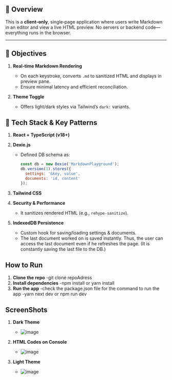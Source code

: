 ## 📄 Overview
This is a **client‑only**, single‑page application where users write Markdown in an editor and view a live HTML preview. No servers or backend code—everything runs in the browser.

---

## 🎯 Objectives
1. **Real‑time Markdown Rendering**  
   - On each keystroke, converts `.md` to sanitized HTML and displays in preview pane.  
   - Ensure minimal latency and efficient reconciliation.

2. **Theme Toggle**  
   - Offers light/dark styles via Tailwind’s `dark:` variants.  


## 🧰 Tech Stack & Key Patterns
1. **React + TypeScript (v18+)**

2. **Dexie.js**
   - Defined DB schema as:
     ```js
     const db = new Dexie('MarkdownPlayground');
     db.version(1).stores({
       settings: '&key, value',
       documents: 'id, content'
     });
     ```
3. **Tailwind CSS**

4. **Security & Performance**
   - It sanitizes rendered HTML (e.g., `rehype-sanitize`).  

5. **IndexedDB Persistence**
   - Custom hook for saving/loading settings & documents. 
   - The last document worked on is saved instantly. Thus, the user can access the last document even if he refreshes the page. (It is constantly saving the last file to the DB.)


##  How to Run
1. **Clone the repo**
   -git clone repoAdress
2. **Install dependencies**
   -npm install or yarn install
3. **Run the app** 
   -check the package.json file for the command to run the app
   -yarn next dev or npm run dev

## ScreenShots

1. **Dark Theme**
   - ![image](https://github.com/user-attachments/assets/88812927-1519-44f0-adb2-5c8445b1d8e6)

2. **HTML Codes on Console**
   - ![image](https://github.com/user-attachments/assets/9b52c38f-5207-413c-9ced-4f9226d68197)

3. **Light Theme**
   - ![image](https://github.com/user-attachments/assets/cc22d316-7ff5-429d-b15b-e08d26b295a5)



